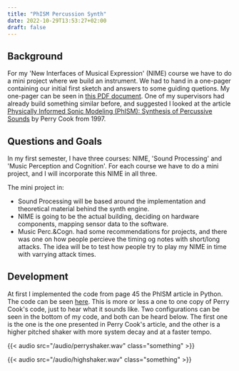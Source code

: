 ```yaml
---
title: "PhISM Percussion Synth"
date: 2022-10-29T13:53:27+02:00
draft: false
---
```


## Background
For my 'New Interfaces of Musical Expression' (NIME) course we have to do a mini project where we build an instrument.
We had to hand in a one-pager containing our initial first sketch and answers to some guiding quetions. My one-pager can be seen in [this PDF document](/documents/NIME_miniproject_RasmusNuko.pdf).
One of my supervisors had already build something similar before, and suggested I looked at the article [Physically Informed Sonic Modeling (PhISM): Synthesis of Percussive Sounds](https://www.jstor.org/stable/3681012#metadata_info_tab_contents) by Perry Cook from 1997.

## Questions and Goals
In my first semester, I have three courses: NIME, 'Sound Processing' and 'Music Perception and Cognition'.
For each course we have to do a mini project, and I will incorporate this NIME in all three.

The mini project in: 
+ Sound Processing will be based around the implementation and theoretical material behind the synth engine.
+ NIME is going to be the actual building, deciding on hardware components, mapping sensor data to the software.
+ Music Perc.&Cogn. had some recommendations for projects, and there was one on how people percieve the timing og notes with short/long attacks. The idea will be to test how people try to play my NIME in time with varrying attack times.

## Development
At first I implemented the code from page 45 the PhISM article in Python. The code can be seen [here](https://github.com/rasmusnuko/percussionsynth/blob/main/src/concept.py).
This is more or less a one to one copy of Perry Cook's code, just to hear what it sounds like.
Two configurations can be seen in the bottom of my code, and both can be heard below.
The first one is the one is the one presented in Perry Cook's article, and the other is a higher pitched shaker with more system decay and at a faster tempo.

{{< audio src="/audio/perryshaker.wav" class="something" >}}

{{< audio src="/audio/highshaker.wav" class="something" >}}
